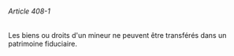 ###### Article 408-1

Les biens ou droits d'un mineur ne peuvent être transférés dans un patrimoine fiduciaire.

